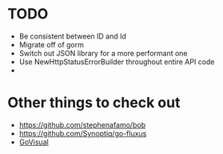 # TODO

* Be consistent between ID and Id
* Migrate off of gorm
* Switch out JSON library for a more performant one
* Use NewHttpStatusErrorBuilder throughout entire API code
* 
# Other things to check out

* https://github.com/stephenafamo/bob
* https://github.com/Synoptiq/go-fluxus
* [GoVisual](https://github.com/doganarif/GoVisual/tree/main)